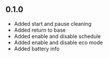 ## 0.1.0

* Added start and pause cleaning
* Added return to base
* Added enable and disable schedule
* Added enable and disable eco mode
* Added battery info